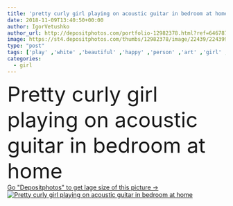 ```yaml
---
title: 'pretty curly girl playing on acoustic guitar in bedroom at home'
date: 2018-11-09T13:40:50+00:00
author: IgorVetushko
author_url: http://depositphotos.com/portfolio-12982378.html?ref=64678756
image: https://st4.depositphotos.com/thumbs/12982378/image/22439/224399872/api_thumb_450.jpg?forcejpeg=true
type: "post"
tags: ['play' ,'white' ,'beautiful' ,'happy' ,'person' ,'art' ,'girl' ,'female' ,'people' ,'morning' ,'caucasian' ,'smile' ,'hobby' ,'bed' ,'pretty' ,'home' ,'woman' ,'music' ,'curly' ,'indoors' ,'sexy' ,'attractive' ,'skill' ,'guitar' ,'musician' ,'bedroom' ,'seductive' ,'acoustic' ,'apartments' ,'lingerie' ,'underpants' ,'copy space' ,'wake up' ,'young adult' ]
categories: 
  - girl
---
```

<div aling="center">
            <font size="60"> Pretty curly girl playing on acoustic guitar in bedroom at home</font>   
</div>
<div>
    <a href='https://depositphotos.com/224399872/stock-photo-pretty-curly-girl-playing-acoustic.html?ref=64678756' target=_blank > Go "Depositphotos" to get lage size of this picture ->
        <img href='https://depositphotos.com/224399872/stock-photo-pretty-curly-girl-playing-acoustic.html?ref=64678756' src='https://st4.depositphotos.com/12982378/22439/i/950/depositphotos_224399872-stock-photo-pretty-curly-girl-playing-acoustic.jpg?forcejpeg=true' alt='Pretty curly girl playing on acoustic guitar in bedroom at home' >
    </a>
</div>
